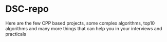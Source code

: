# DSC-repo
Here are the few CPP based projects, some complex algorithms, top10 algorithms and many more things that can help you in your interviews and practicals
